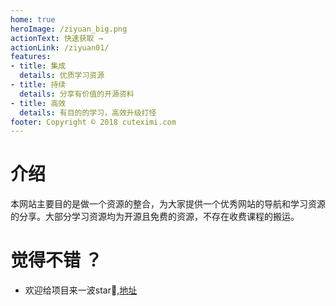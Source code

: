 ```yaml
---
home: true
heroImage: /ziyuan_big.png
actionText: 快速获取 →
actionLink: /ziyuan01/
features:
- title: 集成
  details: 优质学习资源
- title: 持续
  details: 分享有价值的开源资料
- title: 高效
  details: 有目的的学习，高效升级打怪
footer: Copyright © 2018 cuteximi.com
---
```




# 介绍

本网站主要目的是做一个资源的整合，为大家提供一个优秀网站的导航和学习资源的分享。大部分学习资源均为开源且免费的资源，不存在收费课程的搬运。

# 觉得不错 ？

- 欢迎给项目来一波star🤣,[地址](https://github.com/aikuyun/ziyuan)
